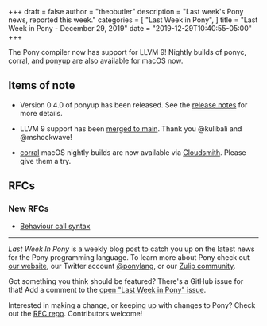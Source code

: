 +++
draft = false
author = "theobutler"
description = "Last week's Pony news, reported this week."
categories = [
    "Last Week in Pony",
]
title = "Last Week in Pony - December 29, 2019"
date = "2019-12-29T10:40:55-05:00"
+++

The Pony compiler now has support for LLVM 9! Nightly builds of ponyc, corral, and ponyup are also available for macOS now.

<!--more-->


## Items of note

- Version 0.4.0 of ponyup has been released. See the [release notes](https://github.com/ponylang/ponyup/releases/tag/0.4.0) for more details.

- LLVM 9 support has been [merged to main](https://github.com/ponylang/ponyc/pull/3320). Thank you @kulibali and @mshockwave!

- [corral](https://github.com/ponylang/corral) macOS nightly builds are now available via [Cloudsmith](https://cloudsmith.io/~ponylang/repos/nightlies/packages/). Please give them a try.

## RFCs

### New RFCs

- [Behaviour call syntax](https://github.com/ponylang/rfcs/pull/156)

___

_Last Week In Pony_ is a weekly blog post to catch you up on the latest news for the Pony programming language. To learn more about Pony check out [our website](https://ponylang.io), our Twitter account [@ponylang](https://twitter.com/ponylang), or our [Zulip community](https://ponylang.zulipchat.com).

Got something you think should be featured? There's a GitHub issue for that! Add a comment to the [open "Last Week in Pony" issue](https://github.com/ponylang/ponylang.github.io/issues?q=is%3Aissue+is%3Aopen+label%3Alast-week-in-pony).

Interested in making a change, or keeping up with changes to Pony? Check out the [RFC repo](https://github.com/ponylang/rfcs). Contributors welcome!

